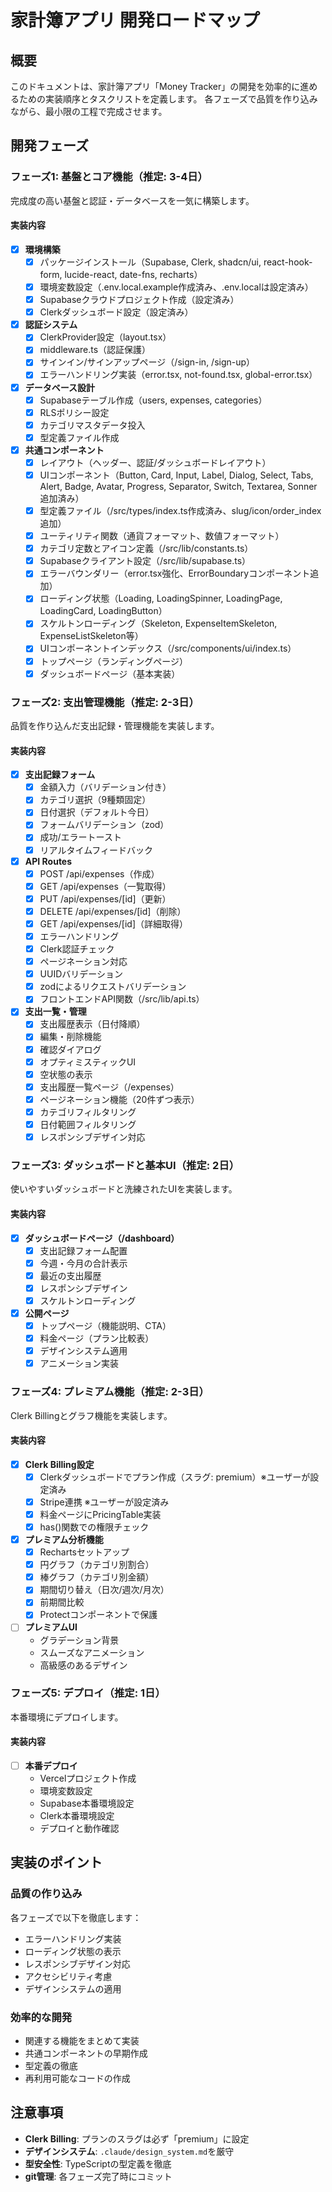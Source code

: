 # 家計簿アプリ 開発ロードマップ
 
## 概要
 
このドキュメントは、家計簿アプリ「Money Tracker」の開発を効率的に進めるための実装順序とタスクリストを定義します。
各フェーズで品質を作り込みながら、最小限の工程で完成させます。
 
## 開発フェーズ
 
### フェーズ1: 基盤とコア機能（推定: 3-4日）
 
完成度の高い基盤と認証・データベースを一気に構築します。
 
#### 実装内容
- [x] **環境構築**
  - [x] パッケージインストール（Supabase, Clerk, shadcn/ui, react-hook-form, lucide-react, date-fns, recharts）
  - [x] 環境変数設定（.env.local.example作成済み、.env.localは設定済み）
  - [x] Supabaseクラウドプロジェクト作成（設定済み）
  - [x] Clerkダッシュボード設定（設定済み）
 
- [x] **認証システム**
  - [x] ClerkProvider設定（layout.tsx）
  - [x] middleware.ts（認証保護）
  - [x] サインイン/サインアップページ（/sign-in, /sign-up）
  - [x] エラーハンドリング実装（error.tsx, not-found.tsx, global-error.tsx）
 
- [x] **データベース設計**
  - [x] Supabaseテーブル作成（users, expenses, categories）
  - [x] RLSポリシー設定
  - [x] カテゴリマスタデータ投入
  - [x] 型定義ファイル作成
 
- [x] **共通コンポーネント**
  - [x] レイアウト（ヘッダー、認証/ダッシュボードレイアウト）
  - [x] UIコンポーネント（Button, Card, Input, Label, Dialog, Select, Tabs, Alert, Badge, Avatar, Progress, Separator, Switch, Textarea, Sonner追加済み）
  - [x] 型定義ファイル（/src/types/index.ts作成済み、slug/icon/order_index追加）
  - [x] ユーティリティ関数（通貨フォーマット、数値フォーマット）
  - [x] カテゴリ定数とアイコン定義（/src/lib/constants.ts）
  - [x] Supabaseクライアント設定（/src/lib/supabase.ts）
  - [x] エラーバウンダリー（error.tsx強化、ErrorBoundaryコンポーネント追加）
  - [x] ローディング状態（Loading, LoadingSpinner, LoadingPage, LoadingCard, LoadingButton）
  - [x] スケルトンローディング（Skeleton, ExpenseItemSkeleton, ExpenseListSkeleton等）
  - [x] UIコンポーネントインデックス（/src/components/ui/index.ts）
  - [x] トップページ（ランディングページ）
  - [x] ダッシュボードページ（基本実装）
 
### フェーズ2: 支出管理機能（推定: 2-3日）
 
品質を作り込んだ支出記録・管理機能を実装します。
 
#### 実装内容
- [x] **支出記録フォーム**
  - [x] 金額入力（バリデーション付き）
  - [x] カテゴリ選択（9種類固定）
  - [x] 日付選択（デフォルト今日）
  - [x] フォームバリデーション（zod）
  - [x] 成功/エラートースト
  - [x] リアルタイムフィードバック
 
- [x] **API Routes**
  - [x] POST /api/expenses（作成）
  - [x] GET /api/expenses（一覧取得）
  - [x] PUT /api/expenses/[id]（更新）
  - [x] DELETE /api/expenses/[id]（削除）
  - [x] GET /api/expenses/[id]（詳細取得）
  - [x] エラーハンドリング
  - [x] Clerk認証チェック
  - [x] ページネーション対応
  - [x] UUIDバリデーション
  - [x] zodによるリクエストバリデーション
  - [x] フロントエンドAPI関数（/src/lib/api.ts）
 
- [x] **支出一覧・管理**
  - [x] 支出履歴表示（日付降順）
  - [x] 編集・削除機能
  - [x] 確認ダイアログ
  - [x] オプティミスティックUI
  - [x] 空状態の表示
  - [x] 支出履歴一覧ページ（/expenses）
  - [x] ページネーション機能（20件ずつ表示）
  - [x] カテゴリフィルタリング
  - [x] 日付範囲フィルタリング
  - [x] レスポンシブデザイン対応
 
### フェーズ3: ダッシュボードと基本UI（推定: 2日）
 
使いやすいダッシュボードと洗練されたUIを実装します。
 
#### 実装内容
- [x] **ダッシュボードページ（/dashboard）**
  - [x] 支出記録フォーム配置
  - [x] 今週・今月の合計表示
  - [x] 最近の支出履歴
  - [x] レスポンシブデザイン
  - [x] スケルトンローディング
 
- [x] **公開ページ**
  - [x] トップページ（機能説明、CTA）
  - [x] 料金ページ（プラン比較表）
  - [x] デザインシステム適用
  - [x] アニメーション実装
 
### フェーズ4: プレミアム機能（推定: 2-3日）
 
Clerk Billingとグラフ機能を実装します。
 
#### 実装内容
- [x] **Clerk Billing設定**
  - [x] Clerkダッシュボードでプラン作成（スラグ: premium）※ユーザーが設定済み
  - [x] Stripe連携 ※ユーザーが設定済み
  - [x] 料金ページにPricingTable実装
  - [x] has()関数での権限チェック
 
- [x] **プレミアム分析機能**
  - [x] Rechartsセットアップ
  - [x] 円グラフ（カテゴリ別割合）
  - [x] 棒グラフ（カテゴリ別金額）
  - [x] 期間切り替え（日次/週次/月次）
  - [x] 前期間比較
  - [x] Protectコンポーネントで保護
 
- [ ] **プレミアムUI**
  - グラデーション背景
  - スムーズなアニメーション
  - 高級感のあるデザイン
 
### フェーズ5: デプロイ（推定: 1日）
 
本番環境にデプロイします。
 
#### 実装内容
- [ ] **本番デプロイ**
  - Vercelプロジェクト作成
  - 環境変数設定
  - Supabase本番環境設定
  - Clerk本番環境設定
  - デプロイと動作確認
 
## 実装のポイント
 
### 品質の作り込み
各フェーズで以下を徹底します：
- エラーハンドリング実装
- ローディング状態の表示
- レスポンシブデザイン対応
- アクセシビリティ考慮
- デザインシステムの適用
 
### 効率的な開発
- 関連する機能をまとめて実装
- 共通コンポーネントの早期作成
- 型定義の徹底
- 再利用可能なコードの作成
 
## 注意事項
 
- **Clerk Billing**: プランのスラグは必ず「premium」に設定
- **デザインシステム**: `.claude/design_system.md`を厳守
- **型安全性**: TypeScriptの型定義を徹底
- **git管理**: 各フェーズ完了時にコミット